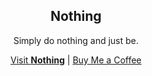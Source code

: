 <div align="center">
  <h2>Nothing</h2>
  <p>Simply do nothing and just be.</p>
  <a href="https://usenothing.com/">Visit <strong>Nothing</strong></a> | <a href="https://buymeacoffee.com/remvze">Buy Me a Coffee</a>
</div>
